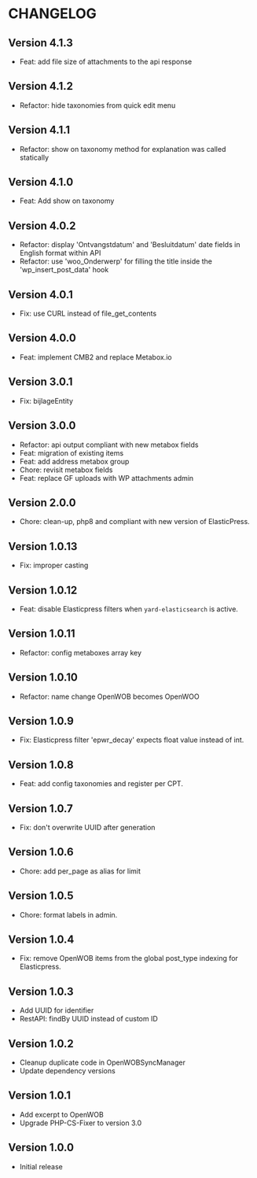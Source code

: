 # CHANGELOG

## Version 4.1.3

-   Feat: add file size of attachments to the api response

## Version 4.1.2

-   Refactor: hide taxonomies from quick edit menu

## Version 4.1.1

-   Refactor: show on taxonomy method for explanation was called statically

## Version 4.1.0

-   Feat: Add show on taxonomy

## Version 4.0.2

-   Refactor: display 'Ontvangstdatum' and 'Besluitdatum' date fields in English format within API
-   Refactor: use 'woo_Onderwerp' for filling the title inside the 'wp_insert_post_data' hook

## Version 4.0.1

-   Fix: use CURL instead of file_get_contents

## Version 4.0.0

-   Feat: implement CMB2 and replace Metabox.io

## Version 3.0.1

-   Fix: bijlageEntity

## Version 3.0.0

-   Refactor: api output compliant with new metabox fields
-   Feat: migration of existing items
-   Feat: add address metabox group
-   Chore: revisit metabox fields
-   Feat: replace GF uploads with WP attachments admin

## Version 2.0.0

-   Chore: clean-up, php8 and compliant with new version of ElasticPress.

## Version 1.0.13

-   Fix: improper casting

## Version 1.0.12

-   Feat: disable Elasticpress filters when `yard-elasticsearch` is active.

## Version 1.0.11

-   Refactor: config metaboxes array key

## Version 1.0.10

-   Refactor: name change OpenWOB becomes OpenWOO

## Version 1.0.9

-   Fix: Elasticpress filter 'epwr_decay' expects float value instead of int.

## Version 1.0.8

-   Feat: add config taxonomies and register per CPT.

## Version 1.0.7

-   Fix: don't overwrite UUID after generation

## Version 1.0.6

-   Chore: add per_page as alias for limit

## Version 1.0.5

-   Chore: format labels in admin.

## Version 1.0.4

-   Fix: remove OpenWOB items from the global post_type indexing for Elasticpress.

## Version 1.0.3

-   Add UUID for identifier
-   RestAPI: findBy UUID instead of custom ID

## Version 1.0.2

-   Cleanup duplicate code in OpenWOBSyncManager
-   Update dependency versions

## Version 1.0.1

-   Add excerpt to OpenWOB
-   Upgrade PHP-CS-Fixer to version 3.0

## Version 1.0.0

-   Initial release
